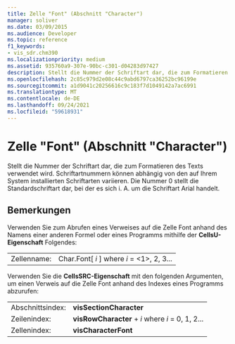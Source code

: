 ```yaml
---
title: Zelle "Font" (Abschnitt "Character")
manager: soliver
ms.date: 03/09/2015
ms.audience: Developer
ms.topic: reference
f1_keywords:
- vis_sdr.chm390
ms.localizationpriority: medium
ms.assetid: 935760a9-307e-90bc-c301-d04283d97427
description: Stellt die Nummer der Schriftart dar, die zum Formatieren des Texts verwendet wird. Schriftartnummern können abhängig von den auf Ihrem System installierten Schriftarten variieren. Die Nummer 0 stellt die Standardschriftart dar, bei der es sich i. A. um die Schriftart Arial handelt.
ms.openlocfilehash: 2c85c979d2e08c44c9abd6797ca36252bc96199e
ms.sourcegitcommit: a1d9041c20256616c9c183f7d1049142a7ac6991
ms.translationtype: MT
ms.contentlocale: de-DE
ms.lasthandoff: 09/24/2021
ms.locfileid: "59618931"
---
```

# <a name="font-cell-character-section"></a>Zelle "Font" (Abschnitt "Character")

Stellt die Nummer der Schriftart dar, die zum Formatieren des Texts verwendet wird. Schriftartnummern können abhängig von den auf Ihrem System installierten Schriftarten variieren. Die Nummer 0 stellt die Standardschriftart dar, bei der es sich i. A. um die Schriftart Arial handelt.
  
## <a name="remarks"></a>Bemerkungen

Verwenden Sie zum Abrufen eines Verweises auf die Zelle Font anhand des Namens einer anderen Formel oder eines Programms mithilfe der **CellsU-Eigenschaft** Folgendes: 
  
|||
|:-----|:-----|
| Zellenname:  <br/> | Char.Font[  *i*  ] where  *i*  = <1>, 2, 3...  <br/> |
   
Verwenden Sie die **CellsSRC-Eigenschaft** mit den folgenden Argumenten, um einen Verweis auf die Zelle Font anhand des Indexes eines Programms abzurufen: 
  
|||
|:-----|:-----|
| Abschnittsindex:  <br/> |**visSectionCharacter** <br/> |
| Zeilenindex:  <br/> |**visRowCharacter**  +   *i* where *i* = 0, 1, 2...  <br/> |
| Zellenindex:  <br/> |**visCharacterFont** <br/> |
   

